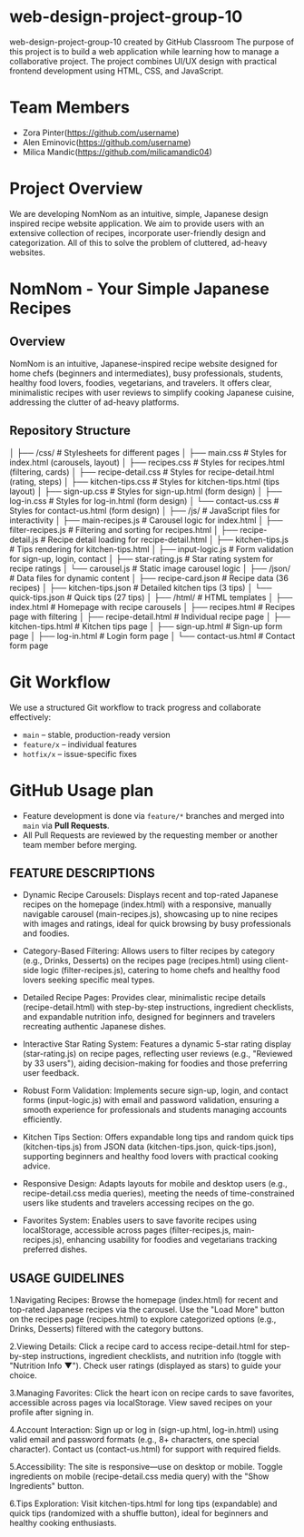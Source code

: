 # web-design-project-group-10
web-design-project-group-10 created by GitHub Classroom
The purpose of this project is to build a web application while learning how to manage a collaborative project. 
The project combines UI/UX design with practical frontend development using HTML, CSS, and JavaScript.

# Team Members
- Zora Pinter(https://github.com/username)
- Alen Eminovic(https://github.com/username)
- Milica Mandic(https://github.com/milicamandic04)

# Project Overview
We are developing NomNom as an intuitive, simple, Japanese design inspired recipe website application. 
We aim to provide users with an extensive collection of recipes, incorporate user-friendly design 
and categorization. All of this to solve the problem of cluttered, ad-heavy websites.

# NomNom - Your Simple Japanese Recipes

## Overview
NomNom is an intuitive, Japanese-inspired recipe website designed for home chefs (beginners and intermediates), busy professionals, students, healthy food lovers, foodies, vegetarians, and travelers. It offers clear, minimalistic recipes with user reviews to simplify cooking Japanese cuisine, addressing the clutter of ad-heavy platforms.

## Repository Structure

│
├── /css/                  # Stylesheets for different pages
│   ├── main.css          # Styles for index.html (carousels, layout)
│   ├── recipes.css       # Styles for recipes.html (filtering, cards)
│   ├── recipe-detail.css # Styles for recipe-detail.html (rating, steps)
│   ├── kitchen-tips.css  # Styles for kitchen-tips.html (tips layout)
│   ├── sign-up.css       # Styles for sign-up.html (form design)
│   ├── log-in.css        # Styles for log-in.html (form design)
│   └── contact-us.css    # Styles for contact-us.html (form design)
│
├── /js/                   # JavaScript files for interactivity
│   ├── main-recipes.js   # Carousel logic for index.html
│   ├── filter-recipes.js # Filtering and sorting for recipes.html
│   ├── recipe-detail.js  # Recipe detail loading for recipe-detail.html
│   ├── kitchen-tips.js   # Tips rendering for kitchen-tips.html
│   ├── input-logic.js    # Form validation for sign-up, login, contact
│   ├── star-rating.js    # Star rating system for recipe ratings
│   └── carousel.js       # Static image carousel logic
│
├── /json/                 # Data files for dynamic content
│   ├── recipe-card.json  # Recipe data (36 recipes)
│   ├── kitchen-tips.json # Detailed kitchen tips (3 tips)
│   └── quick-tips.json   # Quick tips (27 tips)
│
├── /html/                 # HTML templates
│   ├── index.html        # Homepage with recipe carousels
│   ├── recipes.html      # Recipes page with filtering
│   ├── recipe-detail.html # Individual recipe page
│   ├── kitchen-tips.html # Kitchen tips page
│   ├── sign-up.html      # Sign-up form page
│   ├── log-in.html       # Login form page
│   └── contact-us.html   # Contact form page

# Git Workflow
We use a structured Git workflow to track progress and collaborate effectively:
- `main` – stable, production-ready version
- `feature/x` – individual features
- `hotfix/x` – issue-specific fixes
  
# GitHub Usage plan
- Feature development is done via `feature/*` branches and merged into `main` via **Pull Requests**.
- All Pull Requests are reviewed by the requesting member or another team member before merging.

## FEATURE DESCRIPTIONS

- Dynamic Recipe Carousels: Displays recent and top-rated Japanese recipes on the homepage (index.html) with a responsive, manually navigable carousel (main-recipes.js), showcasing up to nine recipes with images and ratings, ideal for quick browsing by busy professionals and foodies.
  
- Category-Based Filtering: Allows users to filter recipes by category (e.g., Drinks, Desserts) on the recipes page (recipes.html) using client-side logic (filter-recipes.js), catering to home chefs and healthy food lovers seeking specific meal types.
  
- Detailed Recipe Pages: Provides clear, minimalistic recipe details (recipe-detail.html) with step-by-step instructions, ingredient checklists, and expandable nutrition info, designed for beginners and travelers recreating authentic Japanese dishes.
  
- Interactive Star Rating System: Features a dynamic 5-star rating display (star-rating.js) on recipe pages, reflecting user reviews (e.g., "Reviewed by 33 users"), aiding decision-making for foodies and those preferring user feedback.
  
- Robust Form Validation: Implements secure sign-up, login, and contact forms (input-logic.js) with email and password validation, ensuring a smooth experience for professionals and students managing accounts efficiently.
  
- Kitchen Tips Section: Offers expandable long tips and random quick tips (kitchen-tips.js) from JSON data (kitchen-tips.json, quick-tips.json), supporting beginners and healthy food lovers with practical cooking advice.
  
- Responsive Design: Adapts layouts for mobile and desktop users (e.g., recipe-detail.css media queries), meeting the needs of time-constrained users like students and travelers accessing recipes on the go.
  
- Favorites System: Enables users to save favorite recipes using localStorage, accessible across pages (filter-recipes.js, main-recipes.js), enhancing usability for foodies and vegetarians tracking preferred dishes.

## USAGE GUIDELINES
1.Navigating Recipes: Browse the homepage (index.html) for recent and top-rated Japanese recipes via the carousel. Use the "Load More" button on the recipes page (recipes.html) to explore categorized options (e.g., Drinks, Desserts) filtered with the category buttons.

2.Viewing Details: Click a recipe card to access recipe-detail.html for step-by-step instructions, ingredient checklists, and nutrition info (toggle with "Nutrition Info ▼"). Check user ratings (displayed as stars) to guide your choice.

3.Managing Favorites: Click the heart icon on recipe cards to save favorites, accessible across pages via localStorage. View saved recipes on your profile after signing in.

4.Account Interaction: Sign up or log in (sign-up.html, log-in.html) using valid email and password formats (e.g., 8+ characters, one special character). Contact us (contact-us.html) for support with required fields.

5.Accessibility: The site is responsive—use on desktop or mobile. Toggle ingredients on mobile (recipe-detail.css media query) with the "Show Ingredients" button.

6.Tips Exploration: Visit kitchen-tips.html for long tips (expandable) and quick tips (randomized with a shuffle button), ideal for beginners and healthy cooking enthusiasts.

